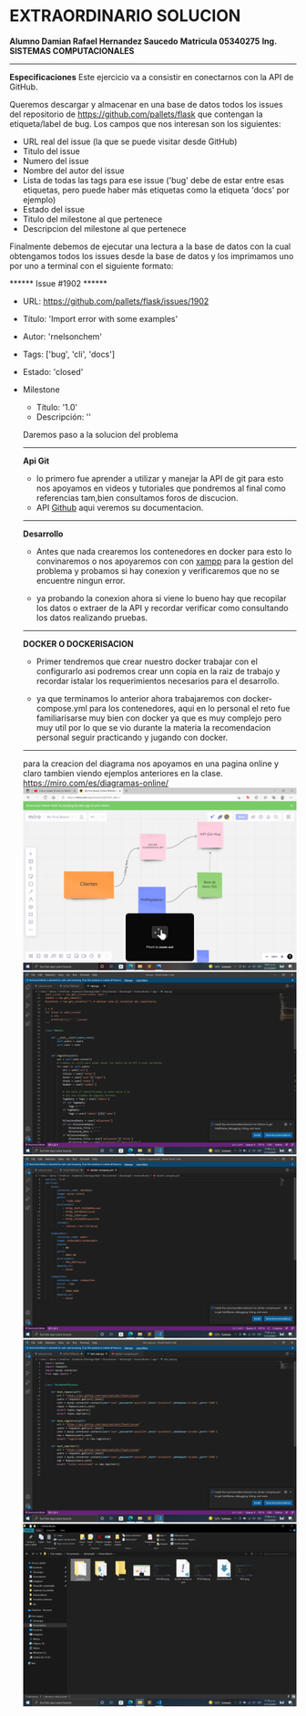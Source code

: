 # EXTRAORDINARIO SOLUCION

**Alumno Damian Rafael Hernandez Saucedo**
**Matricula 05340275**
**Ing. SISTEMAS COMPUTACIONALES**
_____
**Especificaciones**
Este ejercicio va a consistir en conectarnos con la API de GitHub.

Queremos descargar y almacenar en una base de datos todos los issues del repositorio de https://github.com/pallets/flask que contengan la etiqueta/label de bug. Los campos que nos interesan son los siguientes:

- URL real del issue (la que se puede visitar desde GitHub)
- Titulo del issue
- Numero del issue
- Nombre del autor del issue
- Lista de todas las tags para ese issue ('bug' debe de estar entre esas etiquetas, pero puede haber más etiquetas como la etiqueta 'docs' por ejemplo)
- Estado del issue
- Titulo del milestone al que pertenece
- Descripcion del milestone al que pertenece

Finalmente debemos de ejecutar una lectura a la base de datos con la cual obtengamos todos los issues desde la base de datos y los imprimamos uno por uno a terminal con el siguiente formato:

****** Issue #1902 ******
- URL: <https://github.com/pallets/flask/issues/1902>
- Título: 'Import error with some examples'
- Autor: 'rnelsonchem'
- Tags: ['bug', 'cli', 'docs']
- Estado: 'closed'
- Milestone
  - Título: '1.0'
  - Descripción: ''

  Daremos paso a la solucion del problema

  _____
  **Api Git**
  - lo primero fue aprender a utilizar y manejar la API de git para esto nos apoyamos en videos y tutoriales que pondremos al final como referencias tam,bien consultamos foros de discucion.
  - API  [Github](https://docs.github.com/en/rest) aqui veremos su documentacion.
  _____
  **Desarrollo**
  - Antes que nada crearemos los contenedores en docker para esto lo convinaremos o nos apoyaremos con con [xampp](https://www.apachefriends.org/es/index.html)
  para la gestion del problema y probamos si hay conexion y verificaremos que no se encuentre ningun error.

  - ya probando la conexion ahora si viene lo bueno hay que recopilar los datos o extraer de la API y recordar verificar como consultando los datos realizando pruebas.
  ____
  **DOCKER O DOCKERISACION**
  - Primer tendremos que crear nuestro docker trabajar con el configurarlo asi podremos crear unn copia en la raiz de trabajo y recordar istalar los requerimientos necesarios para el desarrollo.

  - ya que terminamos lo anterior ahora trabajaremos con docker-compose.yml para los contenedores, aqui en lo personal el reto fue familiarisarse muy bien con docker ya que es muy complejo pero muy util por lo que se vio durante la materia la recomendacion personal seguir practicando y jugando con docker.
  _____
  para la creacion del diagrama nos apoyamos en una pagina online y claro tambien viendo ejemplos anteriores en la clase. https://miro.com/es/diagramas-online/
  ![Diagrama](Diagrama.png)
  ![PYTHON](PYTHON.png)
  ![DOCKER](DOCKER.png)
  ![TEST](TEST.png)
  ![Carpeta](carpeta.png)


